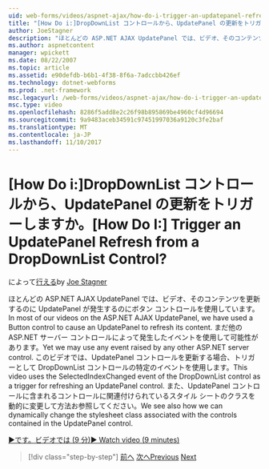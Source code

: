 ```yaml
---
uid: web-forms/videos/aspnet-ajax/how-do-i-trigger-an-updatepanel-refresh-from-a-dropdownlist-control
title: "[How Do i:]DropDownList コントロールから、UpdatePanel の更新をトリガーしますか。 | Microsoft Docs"
author: JoeStagner
description: "ほとんどの ASP.NET AJAX UpdatePanel では、ビデオ、そのコンテンツを更新するのに UpdatePanel が発生するのにボタン コントロールを使用しています。 まだどのイベントを使用すること."
ms.author: aspnetcontent
manager: wpickett
ms.date: 08/22/2007
ms.topic: article
ms.assetid: e90defdb-b6b1-4f38-8f6a-7adccbb426ef
ms.technology: dotnet-webforms
ms.prod: .net-framework
msc.legacyurl: /web-forms/videos/aspnet-ajax/how-do-i-trigger-an-updatepanel-refresh-from-a-dropdownlist-control
msc.type: video
ms.openlocfilehash: 8286f5add8e2c26f98b895869be4960cf4d96694
ms.sourcegitcommit: 9a9483aceb34591c97451997036a9120c3fe2baf
ms.translationtype: MT
ms.contentlocale: ja-JP
ms.lasthandoff: 11/10/2017
---
```

<a name="how-do-i-trigger-an-updatepanel-refresh-from-a-dropdownlist-control"></a><span data-ttu-id="6bca5-105">[How Do i:]DropDownList コントロールから、UpdatePanel の更新をトリガーしますか。</span><span class="sxs-lookup"><span data-stu-id="6bca5-105">[How Do I:] Trigger an UpdatePanel Refresh from a DropDownList Control?</span></span>
====================
<span data-ttu-id="6bca5-106">によって[行える](https://github.com/JoeStagner)</span><span class="sxs-lookup"><span data-stu-id="6bca5-106">by [Joe Stagner](https://github.com/JoeStagner)</span></span>

<span data-ttu-id="6bca5-107">ほとんどの ASP.NET AJAX UpdatePanel では、ビデオ、そのコンテンツを更新するのに UpdatePanel が発生するのにボタン コントロールを使用しています。</span><span class="sxs-lookup"><span data-stu-id="6bca5-107">In most of our videos on the ASP.NET AJAX UpdatePanel, we have used a Button control to cause an UpdatePanel to refresh its content.</span></span> <span data-ttu-id="6bca5-108">まだ他の ASP.NET サーバー コントロールによって発生したイベントを使用して可能性があります。</span><span class="sxs-lookup"><span data-stu-id="6bca5-108">Yet we may use any event raised by any other ASP.NET server control.</span></span> <span data-ttu-id="6bca5-109">このビデオでは、UpdatePanel コントロールを更新する場合、トリガーとして DropDownList コントロールの特定のイベントを使用します。</span><span class="sxs-lookup"><span data-stu-id="6bca5-109">This video uses the SelectedIndexChanged event of the DropDownList control as a trigger for refreshing an UpdatePanel control.</span></span> <span data-ttu-id="6bca5-110">また、UpdatePanel コントロールに含まれるコントロールに関連付けられているスタイル シートのクラスを動的に変更して方法お参照してください。</span><span class="sxs-lookup"><span data-stu-id="6bca5-110">We see also how we can dynamically change the stylesheet class associated with the controls contained in the UpdatePanel control.</span></span>

[<span data-ttu-id="6bca5-111">&#9654;です。ビデオでは (9 分)</span><span class="sxs-lookup"><span data-stu-id="6bca5-111">&#9654; Watch video (9 minutes)</span></span>](https://channel9.msdn.com/Blogs/ASP-NET-Site-Videos/how-do-i-trigger-an-updatepanel-refresh-from-a-dropdownlist-control)

>[!div class="step-by-step"]
<span data-ttu-id="6bca5-112">[前へ](how-do-i-implement-the-persistent-communications-pattern-using-web-services.md)
[次へ](how-do-i-create-an-aspnet-ajax-extender-from-scratch.md)</span><span class="sxs-lookup"><span data-stu-id="6bca5-112">[Previous](how-do-i-implement-the-persistent-communications-pattern-using-web-services.md)
[Next](how-do-i-create-an-aspnet-ajax-extender-from-scratch.md)</span></span>
